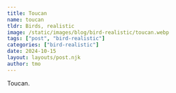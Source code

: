 ```yaml
---
title: Toucan
name: toucan
tldr: Birds, realistic
image: /static/images/blog/bird-realistic/toucan.webp
tags: ["post", "bird-realistic"]
categories: ["bird-realistic"]
date: 2024-10-15
layout: layouts/post.njk
author: tmo
---
```


Toucan.
